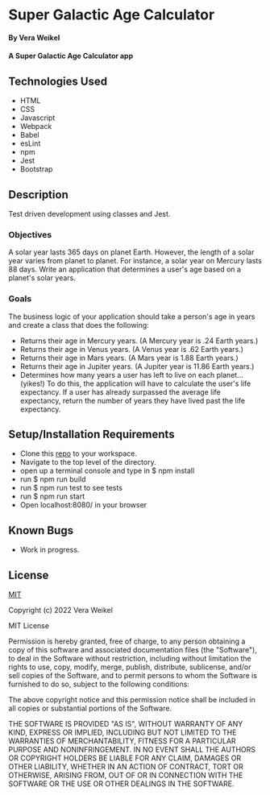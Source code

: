 # Super Galactic Age Calculator

#### By Vera Weikel

#### A Super Galactic Age Calculator app

## Technologies Used

* HTML 
* CSS 
* Javascript
* Webpack
* Babel
* esLint
* npm
* Jest
* Bootstrap

## Description
Test driven development using classes and Jest. 

### Objectives 

A solar year lasts 365 days on planet Earth. However, the length of a solar year varies from planet to planet. For instance, a solar year on Mercury lasts 88 days. Write an application that determines a user's age based on a planet's solar years.

### Goals
The business logic of your application should take a person's age in years and create a class that does the following:

* Returns their age in Mercury years. (A Mercury year is .24 Earth years.)
* Returns their age in Venus years. (A Venus year is .62 Earth years.)
* Returns their age in Mars years. (A Mars year is 1.88 Earth years.)
* Returns their age in Jupiter years. (A Jupiter year is 11.86 Earth years.)
* Determines how many years a user has left to live on each planet… (yikes!) To do this, the application will have to calculate the user's life expectancy. If a user has already surpassed the average life expectancy, return the number of years they have lived past the life expectancy. 

## Setup/Installation Requirements

* Clone this [repo](https://github.com/QuietEvolver/super-galactic-age-calculator.git) to your workspace.
* Navigate to the top level of the directory.
* open up a terminal console and type in $ npm install
* run $ npm run build
* run $ npm run test to see tests
* run $ npm run start
* Open localhost:8080/ in your browser

## Known Bugs

* Work in progress.

## License

[MIT](https://choosealicense.com/licenses/mit/)

Copyright (c) 2022 Vera Weikel

MIT License

Permission is hereby granted, free of charge, to any person obtaining a copy
of this software and associated documentation files (the "Software"), to deal
in the Software without restriction, including without limitation the rights
to use, copy, modify, merge, publish, distribute, sublicense, and/or sell
copies of the Software, and to permit persons to whom the Software is
furnished to do so, subject to the following conditions:

The above copyright notice and this permission notice shall be included in all
copies or substantial portions of the Software.

THE SOFTWARE IS PROVIDED "AS IS", WITHOUT WARRANTY OF ANY KIND, EXPRESS OR
IMPLIED, INCLUDING BUT NOT LIMITED TO THE WARRANTIES OF MERCHANTABILITY,
FITNESS FOR A PARTICULAR PURPOSE AND NONINFRINGEMENT. IN NO EVENT SHALL THE
AUTHORS OR COPYRIGHT HOLDERS BE LIABLE FOR ANY CLAIM, DAMAGES OR OTHER
LIABILITY, WHETHER IN AN ACTION OF CONTRACT, TORT OR OTHERWISE, ARISING FROM,
OUT OF OR IN CONNECTION WITH THE SOFTWARE OR THE USE OR OTHER DEALINGS IN THE
SOFTWARE.